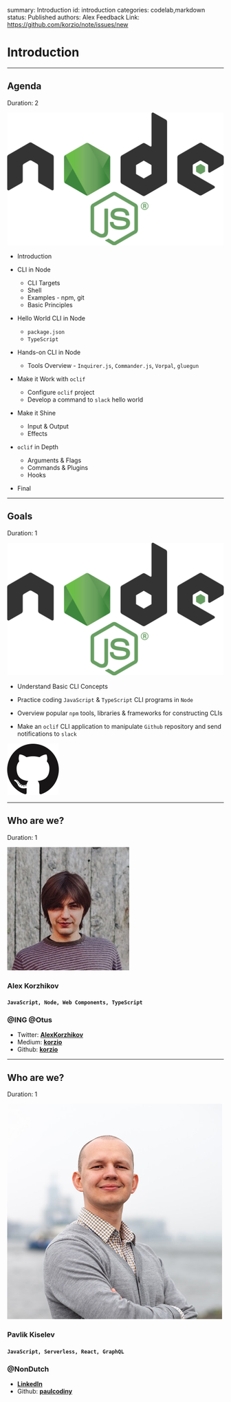summary: Introduction
id: introduction
categories: codelab,markdown
status: Published 
authors: Alex
Feedback Link: https://github.com/korzio/note/issues/new

# Introduction

---

## Agenda
Duration: 2

![Node](assets/node.png)

- Introduction

- CLI in Node
  - CLI Targets
  - Shell
  - Examples - npm, git
  - Basic Principles

- Hello World CLI in Node
  - `package.json`
  - `TypeScript`
  
- Hands-on CLI in Node
  - Tools Overview - `Inquirer.js`, `Commander.js`, `Vorpal`, `gluegun`

- Make it Work with `oclif`
  - Configure `oclif` project
  - Develop a command to `slack` hello world

- Make it Shine 
  - Input & Output
  - Effects

- `oclif` in Depth
  - Arguments & Flags
  - Commands & Plugins
  - Hooks

<!-- - Test, Debug & Publish -->
- Final

---

## Goals
Duration: 1

![Node](assets/node.png)

- Understand Basic CLI Concepts

- Practice coding `JavaScript` & `TypeScript` CLI programs in `Node` 

- Overview popular `npm` tools, libraries & frameworks for constructing CLIs

- Make an `oclif` CLI application to manipulate `Github` repository and send notifications to `slack`

![github](assets/github.png)

---

## Who are we?
Duration: 1

![Alex](assets/team/alex.jpg)

### Alex Korzhikov
#### `JavaScript, Node, Web Components, TypeScript` 
### @ING @Otus

- Twitter: **[AlexKorzhikov](https://twitter.com/AlexKorzhikov)**  
- Medium: **[korzio](https://medium.com/@korzio)**  
- Github: **[korzio](https://github.com/korzio)**  

---

## Who are we?
Duration: 1

![Pavlik](assets/team/pavlik.jpg)

### Pavlik Kiselev
#### `JavaScript, Serverless, React, GraphQL` 
### @NonDutch

- **[LinkedIn](
https://www.linkedin.com/in/pavlik-kiselev-06993347/)**  
- Github: **[paulcodiny](https://github.com/paulcodiny)**  
